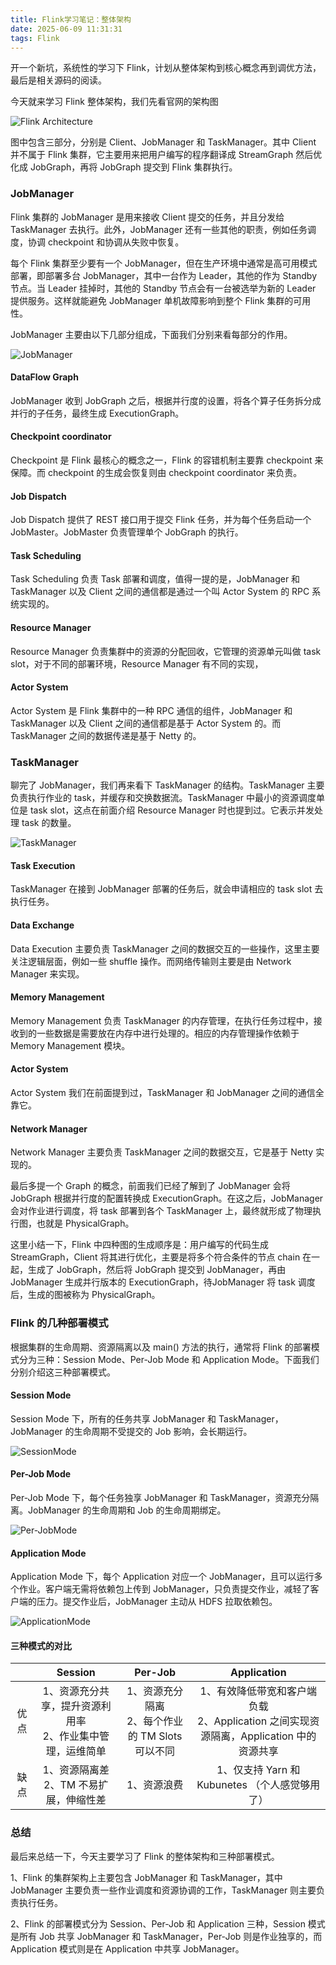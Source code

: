 ```yaml
---
title: Flink学习笔记：整体架构
date: 2025-06-09 11:31:31
tags: Flink
---
```


开一个新坑，系统性的学习下 Flink，计划从整体架构到核心概念再到调优方法，最后是相关源码的阅读。<!-- more -->

<!-- more -->

今天就来学习 Flink 整体架构，我们先看官网的架构图

![Flink Architecture](https://res.cloudinary.com/dxydgihag/image/upload/v1647276646/Blog/flink/0/flink0_0.png)

图中包含三部分，分别是 Client、JobManager 和 TaskManager。其中 Client 并不属于 Flink 集群，它主要用来把用户编写的程序翻译成 StreamGraph 然后优化成 JobGraph，再将 JobGraph 提交到 Flink 集群执行。

### JobManager

Flink 集群的 JobManager 是用来接收 Client 提交的任务，并且分发给 TaskManager 去执行。此外，JobManager 还有一些其他的职责，例如任务调度，协调 checkpoint 和协调从失败中恢复。

每个 Flink 集群至少要有一个 JobManager，但在生产环境中通常是高可用模式部署，即部署多台 JobManager，其中一台作为 Leader，其他的作为 Standby 节点。当 Leader 挂掉时，其他的 Standby 节点会有一台被选举为新的 Leader 提供服务。这样就能避免 JobManager 单机故障影响到整个 Flink 集群的可用性。

JobManager 主要由以下几部分组成，下面我们分别来看每部分的作用。

![JobManager](https://res.cloudinary.com/dxydgihag/image/upload/v1749308494/Blog/flink/0/JobManager.png)

#### DataFlow Graph

JobManager 收到 JobGraph 之后，根据并行度的设置，将各个算子任务拆分成并行的子任务，最终生成 ExecutionGraph。

#### Checkpoint coordinator

Checkpoint 是 Flink 最核心的概念之一，Flink 的容错机制主要靠 checkpoint 来保障。而 checkpoint 的生成会恢复则由 checkpoint coordinator 来负责。

#### Job Dispatch

Job Dispatch 提供了 REST 接口用于提交 Flink 任务，并为每个任务启动一个 JobMaster。JobMaster 负责管理单个 JobGraph 的执行。

#### Task Scheduling

Task Scheduling 负责 Task 部署和调度，值得一提的是，JobManager 和 TaskManager 以及 Client 之间的通信都是通过一个叫 Actor System 的 RPC 系统实现的。

#### Resource Manager

Resource Manager 负责集群中的资源的分配回收，它管理的资源单元叫做 task slot，对于不同的部署环境，Resource Manager 有不同的实现，

#### Actor System

Actor System 是 Flink 集群中的一种 RPC 通信的组件，JobManager 和 TaskManager 以及 Client 之间的通信都是基于 Actor System 的。而 TaskManager 之间的数据传递是基于 Netty 的。

### TaskManager

聊完了 JobManager，我们再来看下 TaskManager 的结构。TaskManager 主要负责执行作业的 task，并缓存和交换数据流。TaskManager 中最小的资源调度单位是 task slot，这点在前面介绍 Resource Manager 时也提到过。它表示并发处理 task 的数量。

![TaskManager](https://res.cloudinary.com/dxydgihag/image/upload/v1749399164/Blog/flink/0/TaskManager.png)

#### Task Execution

TaskManager 在接到 JobManager 部署的任务后，就会申请相应的 task slot 去执行任务。

#### Data Exchange

Data Execution 主要负责 TaskManager 之间的数据交互的一些操作，这里主要关注逻辑层面，例如一些 shuffle 操作。而网络传输则主要是由 Network Manager 来实现。

#### Memory Management

Memory Management 负责 TaskManager 的内存管理，在执行任务过程中，接收到的一些数据是需要放在内存中进行处理的。相应的内存管理操作依赖于 Memory Management 模块。

#### Actor System

Actor System 我们在前面提到过，TaskManager 和 JobManager 之间的通信全靠它。

#### Network Manager

Network Manager 主要负责 TaskManager 之间的数据交互，它是基于 Netty 实现的。

最后多提一个 Graph 的概念，前面我们已经了解到了 JobManager 会将 JobGraph 根据并行度的配置转换成 ExecutionGraph。在这之后，JobManager 会对作业进行调度，将 task 部署到各个 TaskManager 上，最终就形成了物理执行图，也就是 PhysicalGraph。

这里小结一下，Flink 中四种图的生成顺序是：用户编写的代码生成 StreamGraph，Client 将其进行优化，主要是将多个符合条件的节点 chain 在一起，生成了 JobGraph，然后将 JobGraph 提交到 JobManager，再由 JobManager 生成并行版本的 ExecutionGraph，待JobManager 将 task 调度后，生成的图被称为 PhysicalGraph。

### Flink 的几种部署模式

根据集群的生命周期、资源隔离以及 main() 方法的执行，通常将 Flink 的部署模式分为三种：Session Mode、Per-Job Mode 和 Application Mode。下面我们分别介绍这三种部署模式。

#### Session Mode

Session Mode 下，所有的任务共享 JobManager 和 TaskManager，JobManager 的生命周期不受提交的 Job 影响，会长期运行。

![SessionMode](https://res.cloudinary.com/dxydgihag/image/upload/v1749406344/Blog/flink/0/SessionMode.png)

#### Per-Job Mode

Per-Job Mode 下，每个任务独享 JobManager 和 TaskManager，资源充分隔离。JobManager 的生命周期和 Job 的生命周期绑定。

![Per-JobMode](https://res.cloudinary.com/dxydgihag/image/upload/v1749406344/Blog/flink/0/Per-job.png)

#### Application Mode

Application Mode 下，每个 Application 对应一个 JobManager，且可以运行多个作业。客户端无需将依赖包上传到 JobManager，只负责提交作业，减轻了客户端的压力。提交作业后，JobManager 主动从 HDFS 拉取依赖包。

![ApplicationMode](https://res.cloudinary.com/dxydgihag/image/upload/v1749406344/Blog/flink/0/Application.png)

#### 三种模式的对比

|     | Session                            | Per-Job                            | Application                                                  |
|:---:|:----------------------------------:|:----------------------------------:|:------------------------------------------------------------:|
| 优点  | 1、资源充分共享，提升资源利用率<br/>2、作业集中管理，运维简单 | 1、资源充分隔离<br/>2、每个作业的 TM Slots 可以不同 | 1、有效降低带宽和客户端负载<br/>2、Application 之间实现资源隔离，Application 中的资源共享 |
| 缺点  | 1、资源隔离差<br/>2、TM 不易扩展，伸缩性差         | 1、资源浪费                             | 1、仅支持 Yarn 和 Kubunetes （个人感觉够用了）                             |

### 总结

最后来总结一下，今天主要学习了 Flink 的整体架构和三种部署模式。

1、Flink 的集群架构上主要包含 JobManager 和 TaskManager，其中 JobManager 主要负责一些作业调度和资源协调的工作，TaskManager 则主要负责执行任务。

2、Flink 的部署模式分为 Session、Per-Job 和 Application 三种，Session 模式是所有 Job 共享 JobManager 和 TaskManager，Per-Job 则是作业独享的，而 Application 模式则是在 Application 中共享 JobManager。
